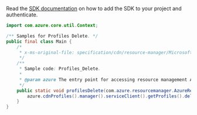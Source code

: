 Read the [SDK documentation](https://github.com/Azure/azure-sdk-for-java/blob/azure-resourcemanager_2.15.0/sdk/resourcemanager/azure-resourcemanager/README.md) on how to add the SDK to your project and authenticate.

```java
import com.azure.core.util.Context;

/** Samples for Profiles Delete. */
public final class Main {
    /*
     * x-ms-original-file: specification/cdn/resource-manager/Microsoft.Cdn/stable/2021-06-01/examples/Profiles_Delete.json
     */
    /**
     * Sample code: Profiles_Delete.
     *
     * @param azure The entry point for accessing resource management APIs in Azure.
     */
    public static void profilesDelete(com.azure.resourcemanager.AzureResourceManager azure) {
        azure.cdnProfiles().manager().serviceClient().getProfiles().delete("RG", "profile1", Context.NONE);
    }
}
```
